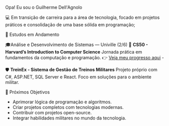 Opa! Eu sou o Guilherme Dell'Agnolo 

💻 Em transição de carreira para a área de tecnologia, focado em projetos práticos e consolidação de uma base sólida em programação;
 
🧠 Estudos em Andamento 

🎓Análise e Desenvolvimento de Sistemas — Univille (2/6)
📘 **CS50 - Harvard’s Introduction to Computer Science** Jornada prática em fundamentos da computação e programação. 
👉 [Veja meu progresso aqui](LINK_DO_SEU_REPO_CS50) - 

🛡️ **TreinEx - Sistema de Gestão de Treinos Militares** Projeto próprio com C#, ASP.NET, SQL Server e React. Foco em soluções para o ambiente militar.

🎯 Próximos Objetivos 
  - Aprimorar lógica de programação e algoritmos.
  - Criar projetos completos com tecnologias modernas.
  - Contribuir com projetos open-source.
  - Integrar habilidades militares no mundo da tecnologia.
